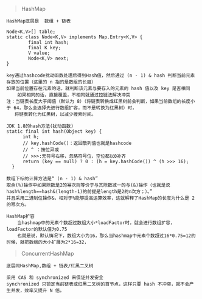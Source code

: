 > HashMap
        
    HashMap底层是  数组 + 链表
    
    Node<K,V>[] table;
    static class Node<K,V> implements Map.Entry<K,V> {
            final int hash;
            final K key;
            V value;
            Node<K,V> next;
    }
    
    key通过hashcode扰动函数处理后得到Hash值，然后通过 (n - 1) & hash 判断当前元素存放的位置（这里的 n 指的是数组的长度）
    如果当前位置存在元素的话，就判断该元素与要存入的元素的 hash 值以及 key 是否相同
        如果相同的话，直接覆盖，不相同就通过拉链法解决冲突
    注：当链表长度大于阈值（默认为 8）（将链表转换成红黑树前会判断，如果当前数组的长度小于 64，那么会选择先进行数组扩容，而不是转换为红黑树）时，
       将链表转化为红黑树，以减少搜索时间。
            
    JDK 1.8的hash方法(扰动函数)
    static final int hash(Object key) {
          int h;
          // key.hashCode()：返回散列值也就是hashcode
          // ^ ：按位异或
          // >>>:无符号右移，忽略符号位，空位都以0补齐
          return (key == null) ? 0 : (h = key.hashCode()) ^ (h >>> 16);
      }
      
    数组下标的计算方法是“ (n - 1) & hash”
    取余(%)操作中如果除数是2的幂次则等价于与其除数减一的与(&)操作（也就是说hash%length==hash&(length-1)的前提是length是2的n次方；）。” 
    并且采用二进制位操作&，相对于%能够提高运算效率，这就解释了HashMap的长度为什么是 2 的幂次方。
      
    HashMap扩容
        当hashmap中的元素个数超过数组大小*loadFactor时，就会进行数组扩容，loadFactor的默认值为0.75
        也就是说，默认情况下，数组大小为16，那么当hashmap中元素个数超过16*0.75=12的时候，就把数组的大小扩展为2*16=32，

> ConcurrentHashMap

    底层同HashMap,数组 + 链表/红黑二叉树
    
    采用 CAS 和 synchronized 来保证并发安全
    synchronized 只锁定当前链表或红黑二叉树的首节点，这样只要 hash 不冲突，就不会产生并发，效率又提升 N 倍。
     